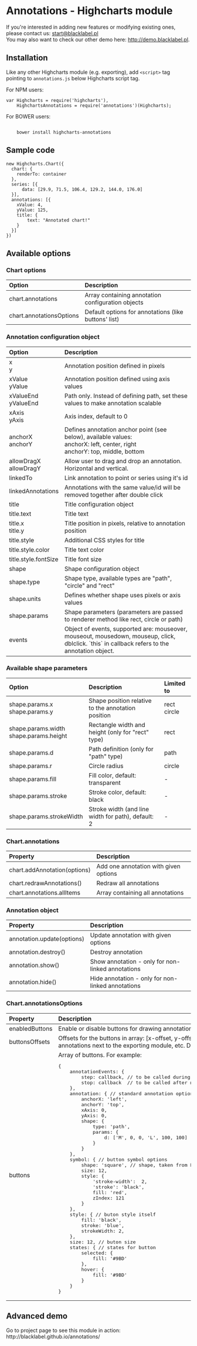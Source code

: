 <h1>Annotations - Highcharts module</h1>

<p><div class="info">If you're interested in adding new features or modifying existing ones, please contact us: <a href="mailto:start@blacklabel.pl"> start@blacklabel.pl </a><br>
You may also want to check our other demo here: <a href="http://demo.blacklabel.pl">http://demo.blacklabel.pl</a>.</div></p>

<h2>Installation</h2>

<p>Like any other Highcharts module (e.g. exporting), add <code>&lt;script&gt;</code> tag pointing to <code>annotations.js</code> below Highcharts script tag.</p>

<p>For NPM users:</p>
<pre><code>var Highcharts = require('highcharts'),
    HighchartsAnnotations = require('annotations')(Highcharts);</code></pre>

<p>For BOWER users:</p>
<pre><code>
	bower install highcharts-annotations
</code></pre>


<h2>Sample code</h2>

<pre><code>new Highcharts.Chart({
  chart: {
    renderTo: container
  },
  series: [{
      data: [29.9, 71.5, 106.4, 129.2, 144.0, 176.0]
  }],
  annotations: [{
    xValue: 4,
    yValue: 125,
    title: {
        text: "Annotated chart!"
    }
  }]
})
</code></pre>

<h2>Available options</h2>

<h3>Chart options</h3>

<table>
<thead>
<tr>
<th align="left">Option            </th>
<th align="left"> Description</th>
</tr>
</thead>
<tbody>
<tr>
<td align="left">chart.annotations </td>
<td align="left"> Array containing annotation configuration objects</td>
</tr>
<tr>
<td align="left">chart.annotationsOptions </td>
<td align="left"> Default options for annotations (like buttons' list)</td>
</tr>
</tbody>
</table>


<h3>Annotation configuration object</h3>

<table>
<thead>
<tr>
<th align="left">Option                                    </th>
<th align="left"> Description</th>
</tr>
</thead>
<tbody>
<tr>
<td align="left">x<br>y                                    </td>
<td align="left"> Annotation position defined in pixels</td>
</tr>
<tr>
<td align="left">xValue<br>yValue                          </td>
<td align="left"> Annotation position defined using axis values</td>
</tr>
<tr>
<td align="left">xValueEnd<br>yValueEnd                          </td>
<td align="left"> Path only. Instead of defining path, set these values to make annotation scalable</td>
</tr>
<tr>
<td align="left">xAxis<br>yAxis                            </td>
<td align="left"> Axis index, default to 0</td>
</tr>
<tr>
<td align="left">anchorX<br>anchorY                        </td>
<td align="left"> Defines annotation anchor point (see below), available values:<br>anchorX: left, center, right<br>anchorY: top, middle, bottom</td>
</tr>
<tr>
<td align="left">allowDragX<br>allowDragY</td>
<td align="left"> Allow user to drag and drop an annotation. Horizontal and vertical.</td>
</tr>
<tr>
<td align="left">linkedTo                                  </td>
<td align="left"> Link annotation to point or series using it's id</td>
</tr>
<tr>
<td align="left">linkedAnnotations                                  </td>
<td align="left"> Annotations with the same value/id will be removed together after double click</td>
</tr>
<tr>
<td align="left">title                                     </td>
<td align="left"> Title configuration object</td>
</tr>
<tr>
<td align="left">title.text                                </td>
<td align="left"> Title text</td>
</tr>
<tr>
<td align="left">title.x<br>title.y                        </td>
<td align="left"> Title position in pixels, relative to annotation position</td>
</tr>
<tr>
<td align="left">title.style                               </td>
<td align="left"> Additional CSS styles for title</td>
</tr>
<tr>
<td align="left">title.style.color                         </td>
<td align="left"> Title text color</td>
</tr>
<tr>
<td align="left">title.style.fontSize                      </td>
<td align="left"> Title font size</td>
</tr>
<tr>
<td align="left">shape                                     </td>
<td align="left"> Shape configuration object</td>
</tr>
<tr>
<td align="left">shape.type                                </td>
<td align="left"> Shape type, available types are "path", "circle" and "rect"</td>
</tr>
<tr>
<td align="left">shape.units                               </td>
<td align="left"> Defines whether shape uses pixels or axis values</td>
</tr>
<tr>
<td align="left">shape.params                              </td>
<td align="left"> Shape parameters (parameters are passed to renderer method like rect, circle or path)</td>
</tr>
<tr>
<td align="left"> events                              </td>
<td align="left"> Object of events, supported are: mouseover, mouseout, mousedown, mouseup, click, dblclick. `this` in callback refers to the annotation object.</td>
</tr>
</tbody>
</table>


<h3>Available shape parameters</h3>

<table>
<thead>
<tr>
<th align="left">Option                                      </th>
<th align="left"> Description                                        </th>
<th align="left"> Limited to</th>
</tr>
</thead>
<tbody>
<tr>
<td align="left">shape.params.x<br>shape.params.y             </td>
<td align="left"> Shape position relative to the annotation position </td>
<td align="left">rect<br>circle</td>
</tr>
<tr>
<td align="left">shape.params.width<br>shape.params.height    </td>
<td align="left"> Rectangle width and height (only for "rect" type)  </td>
<td align="left"> rect</td>
</tr>
<tr>
<td align="left">shape.params.d                               </td>
<td align="left"> Path definition (only for "path" type)             </td>
<td align="left"> path</td>
</tr>
<tr>
<td align="left">shape.params.r                               </td>
<td align="left"> Circle radius                                      </td>
<td align="left"> circle</td>
</tr>
<tr>
<td align="left">shape.params.fill                            </td>
<td align="left"> Fill color, default: transparent                   </td>
<td align="left"> -</td>
</tr>
<tr>
<td align="left">shape.params.stroke                          </td>
<td align="left"> Stroke color, default: black                       </td>
<td align="left"> -</td>
</tr>
<tr>
<td align="left">shape.params.strokeWidth                     </td>
<td align="left"> Stroke width (and line width for path), default: 2 </td>
<td align="left"> -</td>
</tr>
</tbody>
</table>


<h3>Chart.annotations</h3>

<table>
<thead>
<tr>
<th align="left">Property                       </th>
<th align="left"> Description</th>
</tr>
</thead>
<tbody>
<tr>
<td align="left">chart.addAnnotation(options) </td>
<td align="left"> Add one annotation with given options</td>
</tr>
<tr>
<td align="left">chart.redrawAnnotations()     </td>
<td align="left"> Redraw all annotations</td>
</tr>
<tr>
<td align="left">chart.annotations.allItems     </td>
<td align="left"> Array containing all annotations</td>
</tr>
</tbody>
</table>


<h3>Annotation object</h3>

<table>
<thead>
<tr>
<th align="left">Property                   </th>
<th align="left"> Description</th>
</tr>
</thead>
<tbody>
<tr>
<td align="left">annotation.update(options) </td>
<td align="left"> Update annotation with given options</td>
</tr>
<tr>
<td align="left">annotation.destroy()       </td>
<td align="left"> Destroy annotation</td>
</tr>
<tr>
<td align="left">annotation.show()</td>
<td align="left"> Show annotation - only for non-linked annotations</td>
</tr>
<tr>
<td align="left">annotation.hide()</td>
<td align="left"> Hide annotation - only for non-linked annotations</td>
</tr>
</tbody>
</table>


<h3>Chart.annotationsOptions</h3>

<table>
<thead>
<tr>
<th align="left">Property                   </th>
<th align="left"> Description</th>
</tr>
</thead>
<tbody>
<tr>
<td align="left"> enabledButtons </td>
<td align="left"> Enable or disable buttons for drawing annotations </td>
</tr>
<tr>
<td align="left"> buttonsOffsets </td>
<td align="left"> Offsets for the buttons in array: [x-offset, y-offset]. Useful when placing annotations next to the exporting module, etc. Defaults to [0, 0]. </td>
</tr>
<tr>
<td align="left"> buttons      </td>
<td align="left"> Array of buttons. For example: 
<pre>{
	annotationEvents: {
		step: callback, // to be called during mouse drag for new annotation
		stop: callback  // to be called after mouse up / release
	},
	annotation: { // standard annotation options, used for new annotation
		anchorX: 'left',
		anchorY: 'top',
		xAxis: 0,
		yAxis: 0,
		shape: {
			type: 'path',
			params: {
				d: ['M', 0, 0, 'L', 100, 100]
			}
		}
	},
	symbol: { // button symbol options
		shape: 'square', // shape, taken from Highcharts.symbols
		size: 12,
		style: {
			'stroke-width':  2,
			'stroke': 'black',
			fill: 'red',
			zIndex: 121
		}
	},
	style: { // buton style itself
		fill: 'black',
		stroke: 'blue',
		strokeWidth: 2,
	},
	size: 12, // buton size
	states: { // states for button 
		selected: {
			fill: '#9BD'
		},
		hover: {
			fill: '#9BD'
		}
	}
}</pre></td>
</tr>
</tbody>
</table>


<h2>Advanced demo</h2>


<div>Go to project page to see this module in action: http://blacklabel.github.io/annotations/</div>

